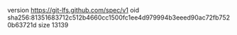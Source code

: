 version https://git-lfs.github.com/spec/v1
oid sha256:81351683712c512b4660cc1500fc1ee4d979994b3eeed90ac72fb7520b63721d
size 13139
